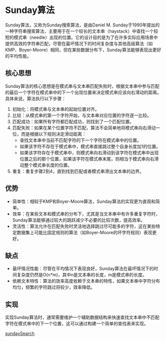 # Sunday算法

Sunday算法，又称为Sunday搜索算法，是由Daniel M. Sunday于1990年提出的一种字符串搜索算法，主要用于在一个较长的文本串（haystack）中查找一个较短的模式串（needle）出现的位置。它的设计目的是为了在许多实际应用场景中提供高效的字符串匹配，尽管在最坏情况下的时间复杂度与其他高级算法（如KMP、Boyer-Moore）相同，但在某些数据分布下，Sunday算法能够表现出更好的平均性能。

## 核心思想

Sunday算法的核心思想是在模式串与文本串匹配失败时，根据文本串中参与匹配的最后一个字符在模式串中的下一个出现位置来决定模式串应该向右滑动的距离。具体来说，算法执行以下步骤：

1. 初始化：将模式串与文本串的起始位置对齐。
2. 比较：从模式串的第一个字符开始，与文本串对应位置的字符逐一比较。
3. 匹配成功：如果所有字符都匹配成功，则找到了一个匹配位置。
4. 匹配失败：如果在某个位置字符不匹配，算法不会简单地将模式串向右滑动一位，而是根据以下规则决定滑动距离：
   - 查找文本串中当前不匹配字符的下一个字符在模式串中的位置。
   - 如果该字符不存在于模式串中，模式串直接跳过整个自身长度加1的位置。
   - 如果该字符存在于模式串中，则模式串向右滑动到该字符在模式串中出现位置之后的那个位置，如果该字符在模式串末尾，则相当于模式串向右滑动整个模式串长度的位置。
5. 重复：重复步骤2到4，直到找到匹配或者模式串滑出文本串的边界。

## 优势

- 简单性：相较于KMP和Boyer-Moore算法，Sunday算法的实现更为直观和简单。
- 效率：在某些文本和模式串的分布下，尤其是当文本串中有许多重复字符时，Sunday算法能够通过较大的跳跃减少不必要的比较次数，提高效率。
- 灵活性：算法允许在匹配失败时灵活地选择跳过尽可能多的字符，这在某些特定数据集上可能比固定规则的算法（如Boyer-Moore的坏字符规则）表现更好。

## 缺点

- 最坏情况性能：尽管在平均情况下表现良好，Sunday算法在最坏情况下的时间复杂度仍然是O(n*m)，其中n是文本串的长度，m是模式串的长度。
- 依赖文本特性：算法的效率高度依赖于文本串的特性，如果文本串中字符分布均匀，频繁的字符跳过将较少，效率降低。

## 实现

实现Sunday算法时，通常需要维护一个辅助数据结构来快速查找文本串中不匹配字符在模式串中的下一个位置，这可以通过构建一个简单的查找表来实现。

[sundaySearch](./sundaySearch.cpp)
